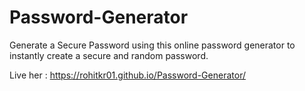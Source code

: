 # Password-Generator
Generate a Secure Password using this online password generator to instantly create a secure and random password.

Live her : https://rohitkr01.github.io/Password-Generator/
